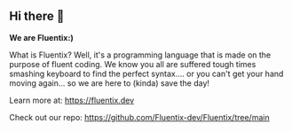 ## Hi there 👋


**We are Fluentix:)**

What is Fluentix? Well, it's a programming language that is made on the purpose of fluent coding. We know you all are suffered tough times smashing keyboard to find the perfect syntax.... or you can't get your hand moving again... so we are here to (kinda) save the day! 

Learn more at: https://fluentix.dev

Check out our repo: https://github.com/Fluentix-dev/Fluentix/tree/main
